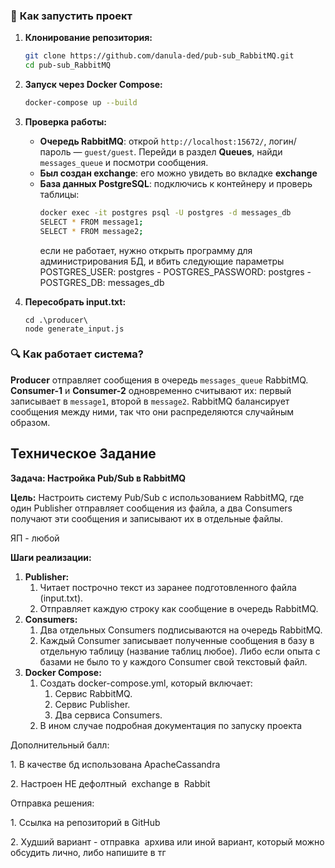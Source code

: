 ﻿### 📌 **Как запустить проект**

1. **Клонирование репозитория:**

   ```sh
   git clone https://github.com/danula-ded/pub-sub_RabbitMQ.git
   cd pub-sub_RabbitMQ
   ```

2. **Запуск через Docker Compose:**

   ```sh
   docker-compose up --build
   ```

3. **Проверка работы:**

   - **Очередь RabbitMQ**: открой `http://localhost:15672/`, логин/пароль — `guest/guest`. Перейди в раздел **Queues**, найди `messages_queue` и посмотри сообщения.
   - **Был создан exchange**: его можно увидеть во вкладке **exchange**
   - **База данных PostgreSQL**: подключись к контейнеру и проверь таблицы:
     ```sh
     docker exec -it postgres psql -U postgres -d messages_db
     SELECT * FROM message1;
     SELECT * FROM message2;
     ```
     если не работает, нужно открыть программу для администрирования БД, и вбить следующие параметры POSTGRES_USER: postgres - POSTGRES_PASSWORD: postgres - POSTGRES_DB: messages_db

4. **Пересобрать input.txt:**
   ```
   cd .\producer\
   node generate_input.js
   ```

### 🔍 **Как работает система?**

**Producer** отправляет сообщения в очередь `messages_queue` RabbitMQ. **Consumer-1** и **Consumer-2** одновременно считывают их: первый записывает в `message1`, второй в `message2`. RabbitMQ балансирует сообщения между ними, так что они распределяются случайным образом.

## Техническое Задание

**Задача: Настройка Pub/Sub в RabbitMQ**

**Цель:**
Настроить систему Pub/Sub с использованием RabbitMQ, где один Publisher отправляет сообщения из файла, а два Consumers получают эти сообщения и записывают их в отдельные файлы.

ЯП - любой

**Шаги реализации:**

1. **Publisher:**
   1. Читает построчно текст из заранее подготовленного файла (input.txt).
   1. Отправляет каждую строку как сообщение в очередь RabbitMQ.
1. **Consumers:**
   1. Два отдельных Consumers подписываются на очередь RabbitMQ.
   1. Каждый Consumer записывает полученные сообщения в базу в отдельную таблицу (название таблиц любое). Либо если опыта с базами не было то у каждого Consumer свой текстовый файл.
1. **Docker Compose:**
   1. Создать docker-compose.yml, который включает:
      1. Сервис RabbitMQ.
      1. Сервис Publisher.
      1. Два сервиса Consumers.
   1. В ином случае подробная документация по запуску проекта

Дополнительный балл:

1\. В качестве бд использована ApacheCassandra

2\. Настроен НЕ дефолтный  exchange в  Rabbit

Отправка решения:

1\. Ссылка на репозиторий в GitHub

2\. Худший вариант - отправка  архива или иной вариант, который можно обсудить лично, либо напишите в тг
